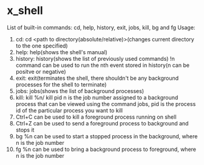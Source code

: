 # x_shell

List of built-in commands:
cd, help, history, exit, jobs, kill, bg and fg
Usage:
 1. cd: cd <path to directory(absolute/relative)>(changes current directory to the one specified)
 2. help: help(shows the shell's manual)
 3. history: history(shows the list of previously used commands)
   !n command can be used to run the nth event stored in history(n can be positve or negative)
 4. exit: exit(terminates the shell, there shouldn't be any background processes for the shell to terminate)
 5. jobs: jobs(shows the list of background processes)
 6. kill: kill %n/ kill pid
   n is the job number assigned to a background process that can be viewed using the command jobs, pid is the process id of the particular process you want to kill
 7. Ctrl+C can be used to kill a foreground process running on shell
 8. Ctrl+Z can be used to send a foreground process to background and stops it
 9. bg %n can be used to start a stopped process in the background, where n is the job number
10. fg %n can be used to bring a background process to foreground, where n is the job number
